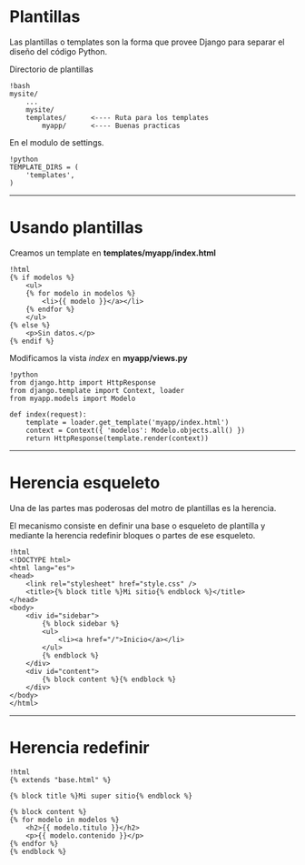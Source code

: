 # Plantillas

Las plantillas o templates son la forma que provee Django para separar el
diseño del código Python.

Directorio de plantillas

    !bash
    mysite/
        ...
        mysite/
        templates/      <---- Ruta para los templates
            myapp/      <---- Buenas practicas

En el modulo de settings.

    !python
    TEMPLATE_DIRS = (
        'templates',
    )

---

# Usando plantillas

Creamos un template en **templates/myapp/index.html**

    !html
    {% if modelos %}
        <ul>
        {% for modelo in modelos %}
            <li>{{ modelo }}</a></li>
        {% endfor %}
        </ul>
    {% else %}
        <p>Sin datos.</p>
    {% endif %}

Modificamos la vista *index* en **myapp/views.py**
    
    !python
    from django.http import HttpResponse
    from django.template import Context, loader
    from myapp.models import Modelo
    
    def index(request):
        template = loader.get_template('myapp/index.html')
        context = Context({ 'modelos': Modelo.objects.all() })
        return HttpResponse(template.render(context))

---

# Herencia esqueleto

Una de las partes mas poderosas del motro de plantillas es la herencia.

El mecanismo consiste en definir una base o esqueleto de plantilla y mediante la
herencia redefinir bloques o partes de ese esqueleto.

    !html
    <!DOCTYPE html>
    <html lang="es">
    <head>
        <link rel="stylesheet" href="style.css" />
        <title>{% block title %}Mi sitio{% endblock %}</title>
    </head>
    <body>
        <div id="sidebar">
            {% block sidebar %}
            <ul>
                <li><a href="/">Inicio</a></li>
            </ul>
            {% endblock %}
        </div>
        <div id="content">
            {% block content %}{% endblock %}
        </div>
    </body>
    </html>

---

# Herencia redefinir

    !html
    {% extends "base.html" %}

    {% block title %}Mi super sitio{% endblock %}
    
    {% block content %}
    {% for modelo in modelos %}
        <h2>{{ modelo.titulo }}</h2>
        <p>{{ modelo.contenido }}</p>
    {% endfor %}
    {% endblock %}

